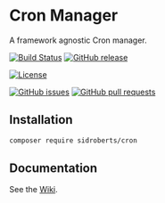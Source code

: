 # Cron Manager

A framework agnostic Cron manager.

[![Build Status](https://img.shields.io/travis/SidRoberts/cron/2.0.x.svg?style=for-the-badge)](https://travis-ci.org/SidRoberts/cron)
[![GitHub release](https://img.shields.io/github/release/SidRoberts/cron.svg?style=for-the-badge)]()

[![License](https://img.shields.io/github/license/SidRoberts/cron.svg?style=for-the-badge)]()

[![GitHub issues](https://img.shields.io/github/issues-raw/SidRoberts/cron.svg?style=for-the-badge)]()
[![GitHub pull requests](https://img.shields.io/github/issues-pr-raw/SidRoberts/cron.svg?style=for-the-badge)]()



## Installation

```bash
composer require sidroberts/cron
```



## Documentation

See the [Wiki](https://github.com/SidRoberts/cron/wiki).
